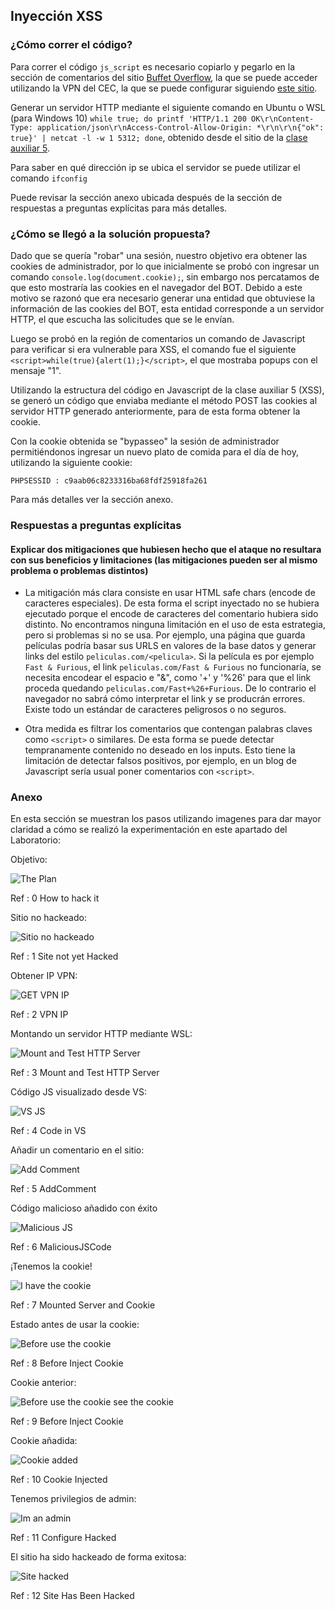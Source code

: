 ## Inyección XSS

### ¿Cómo correr el código?

Para correr el código `js_script` es necesario copiarlo y pegarlo en la sección de comentarios del sitio [Buffet Overflow](https://lsrw3krbznioprtvgdg8rx4s.lab3.cc5312.xor.cl/), la que se puede acceder utilizando la VPN del CEC, la que se puede configurar siguiendo [este sitio](https://www.cec.uchile.cl/vpn/).

Generar un servidor HTTP mediante el siguiente comando en Ubuntu o WSL (para Windows 10) `while true; do
    printf 'HTTP/1.1 200 OK\r\nContent-Type: application/json\r\nAccess-Control-Allow-Origin: *\r\n\r\n{"ok": true}' | netcat -l -w 1 5312;
done`, obtenido desde el sitio de la [clase auxiliar 5](https://users.dcc.uchile.cl/~eriveros/cc5312/auxiliares/auxiliar-5/).

Para saber en qué dirección ip se ubica el servidor se puede utilizar el comando `ifconfig`

Puede revisar la sección anexo ubicada después de la sección de respuestas a preguntas explícitas para más detalles.

### ¿Cómo se llegó a la solución propuesta?

Dado que se quería "robar" una sesión, nuestro objetivo era obtener las cookies de administrador, por lo que inicialmente se probó con ingresar un comando `console.log(document.cookie);`, sin embargo nos percatamos de que esto mostraría las cookies en el navegador del BOT. Debido a este motivo se razonó que era necesario generar una entidad que obtuviese la información de las cookies del BOT, esta entidad corresponde a un servidor HTTP, el que escucha las solicitudes que se le envían.

Luego se probó en la región de comentarios un comando de Javascript para verificar si era vulnerable para XSS, el comando fue el siguiente `<script>while(true){alert(1);}</script>`, el que mostraba popups con el mensaje "1".

Utilizando la estructura del código en Javascript de la clase auxiliar 5 (XSS), se generó un código que enviaba mediante el método POST las cookies al servidor HTTP generado anteriormente, para de esta forma obtener la cookie.

Con la cookie obtenida se "bypasseo" la sesión de administrador permitiéndonos ingresar un nuevo plato de comida para el día de hoy, utilizando la siguiente cookie:

`PHPSESSID : c9aab06c8233316ba68fdf25918fa261`

Para más detalles ver la sección anexo.

### Respuestas a preguntas explícitas

#### Explicar dos mitigaciones que hubiesen hecho que el ataque no resultara con sus beneficios y limitaciones (las mitigaciones pueden ser al mismo problema o problemas distintos)

- La mitigación más clara consiste en usar HTML safe chars (encode de caracteres especiales). De esta forma el script inyectado no se hubiera ejecutado porque el encode de caracteres del comentario hubiera sido distinto. No encontramos ninguna limitación en el uso de esta estrategia, pero si problemas si no se usa. Por ejemplo, una página que guarda películas podría basar sus URLS en valores de la base datos y generar links del estilo `peliculas.com/<pelicula>`. Si la película es por ejemplo `Fast & Furious`, el link `peliculas.com/Fast & Furious` no funcionaría, se necesita encodear el espacio e "&", como '+' y '%26' para que el link proceda quedando `peliculas.com/Fast+%26+Furious`. De lo contrario el navegador no sabrá cómo interpretar el link y se producrán errores. Existe todo un estándar de caracteres peligrosos o no seguros.

- Otra medida es filtrar los comentarios que contengan palabras claves como `<script>` o similares. De esta forma se puede detectar tempranamente contenido no deseado en los inputs. Esto tiene la limitación de detectar falsos positivos, por ejemplo, en un blog de Javascript sería usual poner comentarios con `<script>`.

### Anexo

En esta sección se muestran los pasos utilizando imagenes para dar mayor claridad a cómo se realizó la experimentación en este apartado del Laboratorio:

Objetivo:

![The Plan](http://anakena.dcc.uchile.cl/~patorres/Laboratorio3Seguridad/P1/0%20How%20to%20hack%20it.png)

Ref : 0 How to hack it

Sitio no hackeado:

![Sitio no hackeado](http://anakena.dcc.uchile.cl/~patorres/Laboratorio3Seguridad/P1/1%20Site%20not%20yet%20Hacked.png)

Ref : 1 Site not yet Hacked

Obtener IP VPN:

![GET VPN IP](http://anakena.dcc.uchile.cl/~patorres/Laboratorio3Seguridad/P1/2%20VPN%20IP.png)

Ref : 2 VPN IP

Montando un servidor HTTP mediante WSL:

![Mount and Test HTTP Server](http://anakena.dcc.uchile.cl/~patorres/Laboratorio3Seguridad/P1/3%20Mount%20and%20Test%20HTTP%20Server.png)

Ref : 3 Mount and Test HTTP Server

Código JS visualizado desde VS:

![VS JS](http://anakena.dcc.uchile.cl/~patorres/Laboratorio3Seguridad/P1/4%20Code%20in%20VS.png)

Ref : 4 Code in VS

Añadir un comentario en el sitio:

![Add Comment](http://anakena.dcc.uchile.cl/~patorres/Laboratorio3Seguridad/P1/5%20AddComment.png)

Ref : 5 AddComment

Código malicioso añadido con éxito

![Malicious JS](http://anakena.dcc.uchile.cl/~patorres/Laboratorio3Seguridad/P1/6%20MaliciousJSCode.png)

Ref : 6 MaliciousJSCode

¡Tenemos la cookie!

![I have the cookie](http://anakena.dcc.uchile.cl/~patorres/Laboratorio3Seguridad/P1/7%20Mounted%20Server%20and%20Cookie.png)

Ref : 7 Mounted Server and Cookie

Estado antes de usar la cookie:

![Before use the cookie](http://anakena.dcc.uchile.cl/~patorres/Laboratorio3Seguridad/P1/8%20Before%20Inject%20Cookie.png)

Ref : 8 Before Inject Cookie

Cookie anterior:

![Before use the cookie see the cookie](http://anakena.dcc.uchile.cl/~patorres/Laboratorio3Seguridad/P1/9%20Before%20Inject%20Cookie.png)

Ref : 9 Before Inject Cookie

Cookie añadida:

![Cookie added](http://anakena.dcc.uchile.cl/~patorres/Laboratorio3Seguridad/P1/10%20Cookie%20Injected.png)

Ref : 10 Cookie Injected

Tenemos privilegios de admin:

![Im an admin](http://anakena.dcc.uchile.cl/~patorres/Laboratorio3Seguridad/P1/11%20Configure%20Hacked.png)

Ref : 11 Configure Hacked

El sitio ha sido hackeado de forma exitosa:

![Site hacked](http://anakena.dcc.uchile.cl/~patorres/Laboratorio3Seguridad/P1/12%20Site%20Has%20Been%20Hacked.png)

Ref : 12 Site Has Been Hacked
